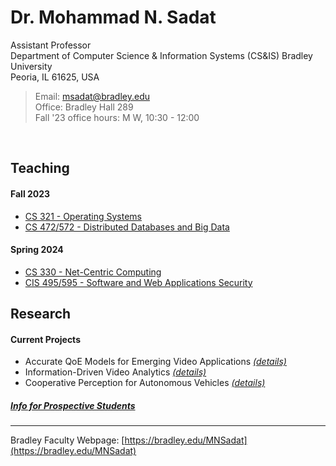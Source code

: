 # Dr. Mohammad N. Sadat
Assistant Professor  
Department of Computer Science & Information Systems (CS&IS) 
Bradley University  
Peoria, IL 61625, USA  

> Email: msadat@bradley.edu  
> Office: Bradley Hall 289  
> Fall '23 office hours: M W, 10:30 - 12:00   

<br>


## Teaching

#### Fall 2023
- [CS 321 - Operating Systems](./Teaching/CS321/)
- [CS 472/572 - Distributed Databases and Big Data](./Teaching/CS472-572/) 


#### Spring 2024
- [CS 330 - Net-Centric Computing](./Teaching/CS330/) 
- [CIS 495/595 - Software and Web Applications Security](./Teaching/CIS495-595/) 

## Research 

#### Current Projects 

- Accurate QoE Models for Emerging Video Applications [*(details)*](./Research/README.md#accurate-qoe-models-for-emerging-video-applications) 
- Information-Driven Video Analytics [*(details)*](./Research/README.md)
- Cooperative Perception for Autonomous Vehicles [*(details)*](./Research/README.md)

##### [Info for Prospective Students](./Research/student-research.md)

---

Bradley Faculty Webpage: [https://bradley.edu/MNSadat](https://bradley.edu/MNSadat)
